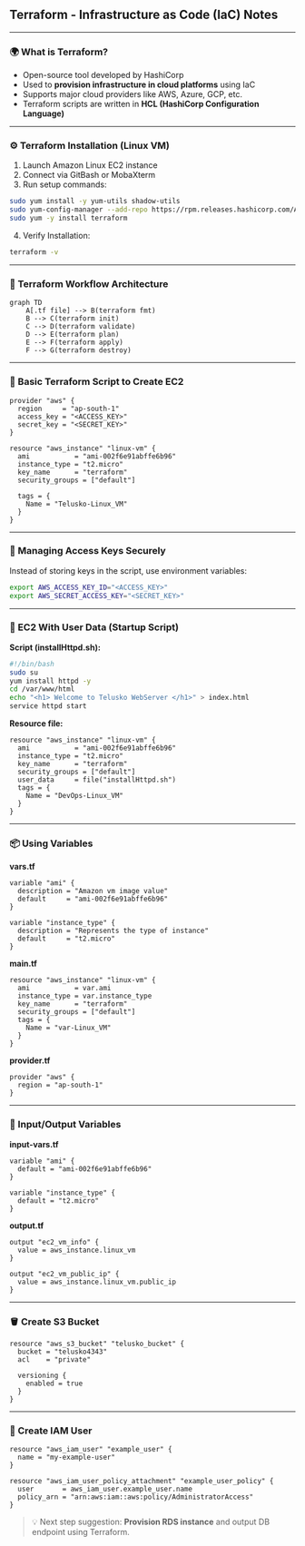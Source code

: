 ## Terraform - Infrastructure as Code (IaC) Notes

---

### 🌍 What is Terraform?
- Open-source tool developed by HashiCorp
- Used to **provision infrastructure in cloud platforms** using IaC
- Supports major cloud providers like AWS, Azure, GCP, etc.
- Terraform scripts are written in **HCL (HashiCorp Configuration Language)**

---

### ⚙️ Terraform Installation (Linux VM)
1. Launch Amazon Linux EC2 instance
2. Connect via GitBash or MobaXterm
3. Run setup commands:
```bash
sudo yum install -y yum-utils shadow-utils
sudo yum-config-manager --add-repo https://rpm.releases.hashicorp.com/AmazonLinux/hashicorp.repo
sudo yum -y install terraform
```
4. Verify Installation:
```bash
terraform -v
```

---

### 🧱 Terraform Workflow Architecture

```mermaid
graph TD
    A[.tf file] --> B(terraform fmt)
    B --> C(terraform init)
    C --> D(terraform validate)
    D --> E(terraform plan)
    E --> F(terraform apply)
    F --> G(terraform destroy)
```

---

### 🧪 Basic Terraform Script to Create EC2
```hcl
provider "aws" {
  region     = "ap-south-1"
  access_key = "<ACCESS_KEY>"
  secret_key = "<SECRET_KEY>"
}

resource "aws_instance" "linux-vm" {
  ami           = "ami-002f6e91abffe6b96"
  instance_type = "t2.micro"
  key_name      = "terraform"
  security_groups = ["default"]

  tags = {
    Name = "Telusko-Linux_VM"
  }
}
```

---

### 🔐 Managing Access Keys Securely
Instead of storing keys in the script, use environment variables:
```bash
export AWS_ACCESS_KEY_ID="<ACCESS_KEY>"
export AWS_SECRET_ACCESS_KEY="<SECRET_KEY>"
```

---

### 🚀 EC2 With User Data (Startup Script)
**Script (installHttpd.sh):**
```bash
#!/bin/bash
sudo su
yum install httpd -y
cd /var/www/html
echo "<h1> Welcome to Telusko WebServer </h1>" > index.html
service httpd start
```

**Resource file:**
```hcl
resource "aws_instance" "linux-vm" {
  ami           = "ami-002f6e91abffe6b96"
  instance_type = "t2.micro"
  key_name      = "terraform"
  security_groups = ["default"]
  user_data     = file("installHttpd.sh")
  tags = {
    Name = "DevOps-Linux_VM"
  }
}
```

---

### 📦 Using Variables
**vars.tf**
```hcl
variable "ami" {
  description = "Amazon vm image value"
  default     = "ami-002f6e91abffe6b96"
}

variable "instance_type" {
  description = "Represents the type of instance"
  default     = "t2.micro"
}
```

**main.tf**
```hcl
resource "aws_instance" "linux-vm" {
  ami           = var.ami
  instance_type = var.instance_type
  key_name      = "terraform"
  security_groups = ["default"]
  tags = {
    Name = "var-Linux_VM"
  }
}
```

**provider.tf**
```hcl
provider "aws" {
  region = "ap-south-1"
}
```

---

### 🔁 Input/Output Variables
**input-vars.tf**
```hcl
variable "ami" {
  default = "ami-002f6e91abffe6b96"
}

variable "instance_type" {
  default = "t2.micro"
}
```

**output.tf**
```hcl
output "ec2_vm_info" {
  value = aws_instance.linux_vm
}

output "ec2_vm_public_ip" {
  value = aws_instance.linux_vm.public_ip
}
```

---

### 🪣 Create S3 Bucket
```hcl
resource "aws_s3_bucket" "telusko_bucket" {
  bucket = "telusko4343"
  acl    = "private"

  versioning {
    enabled = true
  }
}
```

---

### 👤 Create IAM User
```hcl
resource "aws_iam_user" "example_user" {
  name = "my-example-user"
}

resource "aws_iam_user_policy_attachment" "example_user_policy" {
  user       = aws_iam_user.example_user.name
  policy_arn = "arn:aws:iam::aws:policy/AdministratorAccess"
}
```

> 💡 Next step suggestion: **Provision RDS instance** and output DB endpoint using Terraform.

